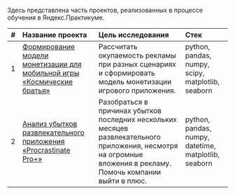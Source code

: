 Здесь представлена часть проектов, реализованных в процессе обучения в Яндекс.Практикуме.

|  #  | Название проекта | Цель исследования | Стек |
| :-: | :--------------- | :---------------- | :--- |
| 1 | [Формирование модели монетизации для мобильной игры «Космические братья»](https://github.com/irashtelm/portfolio/blob/9896b7a1662bf7e1bec0de63cc3ad149378cfc05/space_brothers/space_brothers.ipynb) | Рассчитать окупаемость рекламы при разных сценариях и сформировать модель монетизации игрового приложения. | python, pandas, numpy, scipy, matplotlib, seaborn
| 2 | [Анализ убытков развлекательного приложения «Procrastinate Pro+»](https://github.com/irashtelm/portfolio/blob/main/procrastinate_pro/procrastinate_pro.ipynb) | Разобраться в причинах убытков последних нескольких месяцев развлекательного приложения, несмотря на огромные вложения в рекламу. Помочь компании выйти в плюс. | python, pandas, numpy, datetime, matplotlib, seaborn
